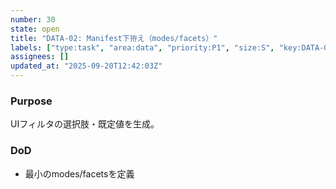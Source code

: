 ```yaml
---
number: 30
state: open
title: "DATA-02: Manifest下拵え（modes/facets）"
labels: ["type:task", "area:data", "priority:P1", "size:S", "key:DATA-02"]
assignees: []
updated_at: "2025-09-20T12:42:03Z"
---
```

### Purpose
UIフィルタの選択肢・既定値を生成。

### DoD
- 最小のmodes/facetsを定義
